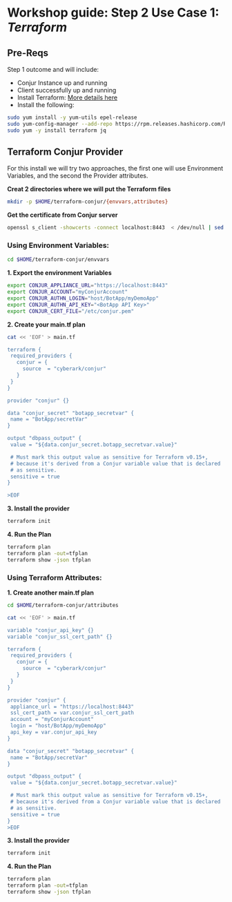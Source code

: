 
# Workshop guide: **Step 2** Use Case 1: ***Terraform***



## Pre-Reqs

  Step 1 outcome and will include:
- Conjur Instance up and running
- Client successfully up and running
- Install Terraform: [More details here](https://learn.hashicorp.com/tutorials/terraform/install-cli?in=terraform/aws-get-started)
 - Install the following:
 ```Bash
sudo yum install -y yum-utils epel-release
sudo yum-config-manager --add-repo https://rpm.releases.hashicorp.com/RHEL/hashicorp.repo
sudo yum -y install terraform jq
```

## Terraform Conjur Provider

For this install we will try two approaches, the first one will use Environment Variables, and the second the Provider attributes.

**Creat 2 directories where we will put the Terraform files**
```Bash
mkdir -p $HOME/terraform-conjur/{envvars,attributes}
 ```

**Get the certificate from Conjur server**
 ```Bash
openssl s_client -showcerts -connect localhost:8443  < /dev/null | sed -ne '/-BEGIN CERTIFICATE-/,/-END CERTIFICATE-/p' > /etc/conjur.pem
 ```

### Using Environment Variables:

 ```Bash
cd $HOME/terraform-conjur/envvars
 ```

**1. Export the environment Variables**

 ```Bash
export CONJUR_APPLIANCE_URL="https://localhost:8443"  
export CONJUR_ACCOUNT="myConjurAccount"  
export CONJUR_AUTHN_LOGIN="host/BotApp/myDemoApp"  
export CONJUR_AUTHN_API_KEY="<BotApp API Key>"  
export CONJUR_CERT_FILE="/etc/conjur.pem"  
 ```

**2. Create your main.tf plan**
 ```Bash
cat << 'EOF' > main.tf  

terraform {  
  required_providers {  
    conjur = {  
      source  = "cyberark/conjur"  
    }  
  }  
}  

provider "conjur" {}  

data "conjur_secret" "botapp_secretvar" {  
  name = "BotApp/secretVar"  
}  

output "dbpass_output" {  
  value = "${data.conjur_secret.botapp_secretvar.value}"  

  # Must mark this output value as sensitive for Terraform v0.15+,  
  # because it's derived from a Conjur variable value that is declared  
  # as sensitive.  
  sensitive = true  
}  

>EOF

 ```

**3. Install the provider**
 ```Bash
terraform init
 ```
**4. Run the Plan**
 ```Bash
terraform plan
terraform plan -out=tfplan
terraform show -json tfplan
 ```

### Using Terraform Attributes:


**1. Create another main.tf plan**
 ```Bash
cd $HOME/terraform-conjur/attributes

cat << 'EOF' > main.tf  

variable "conjur_api_key" {}  
variable "conjur_ssl_cert_path" {}  

terraform {  
  required_providers {  
    conjur = {  
      source  = "cyberark/conjur"  
    }  
  }  
}  

provider "conjur" {  
  appliance_url = "https://localhost:8443"  
  ssl_cert_path = var.conjur_ssl_cert_path  
  account = "myConjurAccount"  
  login = "host/BotApp/myDemoApp"  
  api_key = var.conjur_api_key  
}  

data "conjur_secret" "botapp_secretvar" {  
  name = "BotApp/secretVar"  
}  

output "dbpass_output" {  
  value = "${data.conjur_secret.botapp_secretvar.value}"  

  # Must mark this output value as sensitive for Terraform v0.15+,  
  # because it's derived from a Conjur variable value that is declared  
  # as sensitive.  
  sensitive = true  
}
>EOF  
 ```

**3. Install the provider**
 ```Bash
terraform init
 ```
**4. Run the Plan**
 ```Bash
terraform plan
terraform plan -out=tfplan
terraform show -json tfplan
 ```

